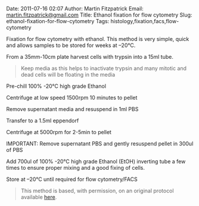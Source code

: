 Date: 2011-07-16 02:07
Author: Martin Fitzpatrick
Email: martin.fitzpatrick@gmail.com
Title: Ethanol fixation for flow cytometry
Slug: ethanol-fixation-for-flow-cytometry
Tags: histology,fixation,facs,flow-cytometry

Fixation for flow cytometry with ethanol. This method is very simple, quick and
allows samples to be stored for weeks at –20°C.









From a 35mm-10cm plate harvest cells with trypsin into a 15ml tube.


>Keep media as this helps to inactivate trypsin and many mitotic and dead cells will be floating in the media


Pre-chill  100% -20°C high grade Ethanol



Centrifuge at low speed 1500rpm 10 minutes to pellet



Remove supernatant media and resuspend in 1ml PBS



Transfer to a 1.5ml eppendorf



Centrifuge at 5000rpm for 2-5min to pellet



IMPORTANT: Remove supernatant PBS and gently resuspend pellet in 300ul of PBS



Add 700ul of 100% -20°C high grade Ethanol (EtOH) inverting tube a few times to ensure proper mixing and a good fixing of cells.



Store at –20°C until required for flow cytometry/FACS







>This method is based, with permission, on an original protocol available [here](http://sciencetechblog.com/flow-cytometry-users-guide/).


